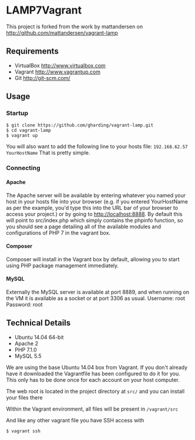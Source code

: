 LAMP7Vagrant
============

This project is forked from the work by mattandersen on <http://github.com/mattandersen/vagrant-lamp>

Requirements
------------
* VirtualBox <http://www.virtualbox.com>
* Vagrant <http://www.vagrantup.com>
* Git <http://git-scm.com/>

Usage
-----

### Startup
	$ git clone https://github.com/gharding/vagrant-lamp.git 
	$ cd vagrant-lamp
	$ vagrant up

You will also want to add the following line to your hosts file:
	`192.168.62.57 YourHostName`
That is pretty simple.

### Connecting

#### Apache
The Apache server will be available by entering whatever you named your host in your hosts file into your browser (e.g. if you entered YourHostName as per the example, you'd type this into the URL bar of your browser to access your project.) or by going to <http://localhost:8888>. By default this will point to src/index.php which simply contains the phpinfo function, so you should see a page detailing all of the available modules and configurations of PHP 7 in the vagrant box.

#### Composer
Composer will install in the Vagrant box by default, allowing you to start using PHP package management immediately.

#### MySQL
Externally the MySQL server is available at port 8889, and when running on the VM it is available as a socket or at port 3306 as usual.
Username: root
Password: root

Technical Details
-----------------
* Ubuntu 14.04 64-bit
* Apache 2
* PHP 7.1.0
* MySQL 5.5

We are using the base Ubuntu 14.04 box from Vagrant. If you don't already have it downloaded
the Vagrantfile has been configured to do it for you. This only has to be done once
for each account on your host computer.

The web root is located in the project directory at `src/` and you can install your files there

Within the Vagrant environment, all files will be present in `/vagrant/src`

And like any other vagrant file you have SSH access with

	$ vagrant ssh
